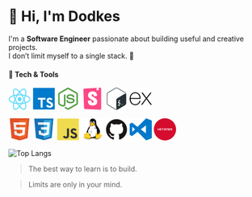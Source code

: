 # 👋 Hi, I'm Dodkes

I'm a **Software Engineer** passionate about building useful and creative projects.  
I don’t limit myself to a single stack. 🚀

#### 🧰 Tech & Tools

[![alt](icons/react.svg)](https://react.dev/)
[![alt](icons/typescript.svg)](https://www.typescriptlang.org/)
[![alt](icons/node-js.svg)](https://nodejs.org)
[![alt](icons/storybook.svg)](https://storybook.js.org/)
![alt](icons/bash.svg)
[![alt](icons/express.js.svg)](https://expressjs.com/)

![alt](icons/html.svg)
![alt](icons/css.svg)
![alt](icons/javascript.svg)
![alt](icons/linux.svg)
![alt](icons/github.svg)
![alt](icons/vscode.svg)
![alt](icons/hetzner.svg)

![Top Langs](https://github-readme-stats.vercel.app/api/top-langs/?username=Dodkes&layout=compact&theme=tokyonight&hide=html,javascript)

> The best way to learn is to build.

> Limits are only in your mind.
